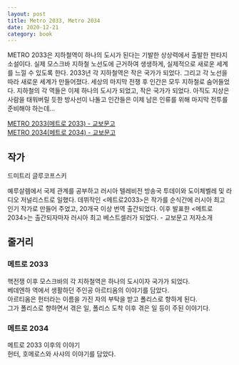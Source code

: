 ```yaml
---
layout: post
title: Metro 2033, Metro 2034
date: 2020-12-21
category: book
---
```


METRO 2033은 지하철역이 하나의 도시가 된다는 기발한 상상력에서 출발한 판타지소설이다. 실제 모스크바 지하철 노선도에 근거하여 생생하게, 실제적으로 새로운 세계를 느낄 수 있도록 한다. 2033년 각 지하철역은 작은 국가가 되었다. 그리고 각 노선을 따라 새로운 세계가 만들어졌다. 세상의 마지막 전쟁 후 인간은 모두 지하철로 숨어들었다. 지하철의 각 역들은 이제 하나의 도시가 되었고, 작은 국가가 되었다. 아직도 지상은 사람을 태워버릴 듯한 방사선이 나돌고 인간들은 이제 남은 인류를 위해 마지막 전투를 준비해야 하는데...

<!--break-->

[METRO 2033(메트로 2033) - 교보문고](http://www.kyobobook.co.kr/product/detailViewKor.laf?ejkGb=KOR&mallGb=KOR&barcode=9788959522064&orderClick=LEa&Kc=)  
[METRO 2034(메트로 2034) - 교보문고](http://www.kyobobook.co.kr/product/detailViewKor.laf?ejkGb=KOR&mallGb=KOR&barcode=9788959522316&orderClick=LAG&Kc=) 

## 작가

드미트리 글루코프스키

예루살렘에서 국제 관계를 공부하고 러시아 텔레비전 방송국 투데이와 도이체벨레 및 라디오 저널리스트로 일했다. 데뷔작인 <메트로2033>은 작가를 순식간에 러시아 최고 인기 작가로 만들어 주었고, 20개국 이상 번역 출간되었다. 이후 발표한 <메트로2034>는 출간되자마자 러시아 최고 베스트셀러가 되었다. - 교보문고 저자소개

## 줄거리

### 메트로 2033

핵전쟁 이후 모스크바의 각 지하철역은 하나의 도시이자 국가가 되었다.  
베데엔하 역에서 생활하던 주인공 아르티옴의 이야기를 담았다.  
아르티옴은 헌터라는 이름을 가진 자의 부탁을 받고 폴리스로 향하게 된다.  
그가 폴리스로 향하면서 겪은 일, 폴리스 도착 이후 겪은 일 등이 주된 이야기다.  

### 메트로 2034

메트로 2033 이후의 이야기  
헌터, 호메로스와 사샤의 이야기를 담았다.